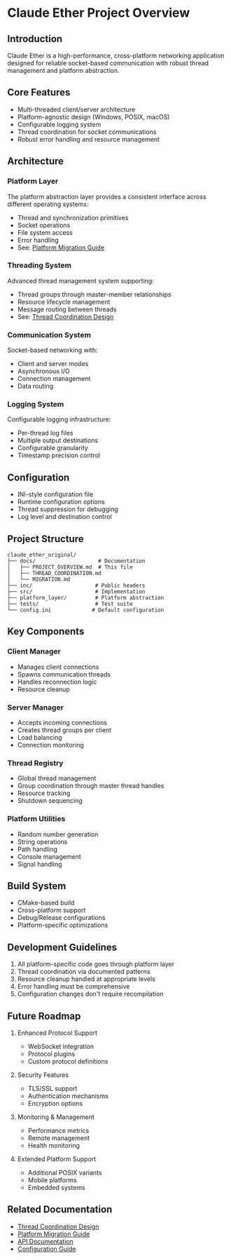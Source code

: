 # Claude Ether Project Overview

## Introduction
Claude Ether is a high-performance, cross-platform networking application designed for reliable socket-based communication with robust thread management and platform abstraction.

## Core Features
- Multi-threaded client/server architecture
- Platform-agnostic design (Windows, POSIX, macOS)
- Configurable logging system
- Thread coordination for socket communications
- Robust error handling and resource management

## Architecture

### Platform Layer
The platform abstraction layer provides a consistent interface across different operating systems:
- Thread and synchronization primitives
- Socket operations
- File system access
- Error handling
- See: [Platform Migration Guide](MIGRATION.md)

### Threading System
Advanced thread management system supporting:
- Thread groups through master-member relationships
- Resource lifecycle management
- Message routing between threads
- See: [Thread Coordination Design](THREAD_COORDINATION.md)

### Communication System
Socket-based networking with:
- Client and server modes
- Asynchronous I/O
- Connection management
- Data routing

### Logging System
Configurable logging infrastructure:
- Per-thread log files
- Multiple output destinations
- Configurable granularity
- Timestamp precision control

## Configuration
- INI-style configuration file
- Runtime configuration options
- Thread suppression for debugging
- Log level and destination control

## Project Structure
```
claude_ether_original/
├── docs/                    # Documentation
│   ├── PROJECT_OVERVIEW.md  # This file
│   ├── THREAD_COORDINATION.md
│   └── MIGRATION.md
├── inc/                    # Public headers
├── src/                    # Implementation
├── platform_layer/         # Platform abstraction
├── tests/                  # Test suite
└── config.ini             # Default configuration
```

## Key Components

### Client Manager
- Manages client connections
- Spawns communication threads
- Handles reconnection logic
- Resource cleanup

### Server Manager
- Accepts incoming connections
- Creates thread groups per client
- Load balancing
- Connection monitoring

### Thread Registry
- Global thread management
- Group coordination through master thread handles
- Resource tracking
- Shutdown sequencing

### Platform Utilities
- Random number generation
- String operations
- Path handling
- Console management
- Signal handling

## Build System
- CMake-based build
- Cross-platform support
- Debug/Release configurations
- Platform-specific optimizations

## Development Guidelines
1. All platform-specific code goes through platform layer
2. Thread coordination via documented patterns
3. Resource cleanup handled at appropriate levels
4. Error handling must be comprehensive
5. Configuration changes don't require recompilation

## Future Roadmap
1. Enhanced Protocol Support
   - WebSocket integration
   - Protocol plugins
   - Custom protocol definitions

2. Security Features
   - TLS/SSL support
   - Authentication mechanisms
   - Encryption options

3. Monitoring & Management
   - Performance metrics
   - Remote management
   - Health monitoring

4. Extended Platform Support
   - Additional POSIX variants
   - Mobile platforms
   - Embedded systems

## Related Documentation
- [Thread Coordination Design](THREAD_COORDINATION.md)
- [Platform Migration Guide](MIGRATION.md)
- [API Documentation](API.md)
- [Configuration Guide](CONFIGURATION.md)

